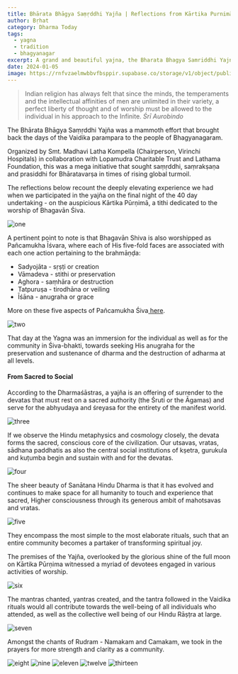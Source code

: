 ```yaml
---
title: Bhārata Bhāgya Saṃṛddhi Yajña | Reflections from Kārtika Purnimā
author: Bṛhat
category: Dharma Today
tags:
  - yagna
  - tradition
  - bhagyanagar
excerpt: A grand and beautiful yajna, the Bharata Bhagya Samriddhi Yajna, is being conducted in the Sitaram Bagh Temple premises in Goshamahal, Bhagyanagar until Nov 26th 2023.
date: 2024-01-05
image: https://rnfvzaelmwbbvfbsppir.supabase.co/storage/v1/object/public/brhatwebsite/05dhiti/bbsy/cover.webp
---
```

 > Indian religion has always felt that since the minds, the temperaments and the intellectual affinities of men are unlimited in their variety, a perfect liberty of thought and of worship must be allowed to the individual in his approach to the Infinite.
<cite>Śrī Aurobindo</cite>

The Bhārata Bhāgya Saṃṛddhi Yajña was a mammoth effort that brought back the days of the Vaidika parampara to the people of Bhagyanagaram.

Organized by Smt. Madhavi Latha Kompella (Chairperson, Virinchi Hospitals) in collaboration with Lopamudra Charitable Trust and Lathama Foundation, this was a mega initiative that sought saṃṛddhi, saṃrakṣaṇa and prasiddhi for Bhāratavarṣa in times of rising global turmoil. 

The reflections below recount the deeply elevating experience we  had when we participated in the yajña on the final night of the 40 day undertaking - on the auspicious Kārtika Pūrṇimā, a tithi dedicated to the worship of Bhagavān Śiva.

<img class="imageclass2" src="https://rnfvzaelmwbbvfbsppir.supabase.co/storage/v1/object/public/brhatwebsite/05dhiti/bbsy/1.webp" alt="one"/>

A pertinent point to note is that Bhagavān Shiva is also worshipped as Pañcamukha Īśvara, where each of His five-fold faces are associated with each one action pertaining to the brahmāṇḍa:

* Sadyojāta - sṛṣṭi or creation
* Vāmadeva - stithi or preservation
* Aghora - saṃhāra or destruction
* Tatpuruṣa - tirodhāna or veiling
* Īśāna - anugraha or grace

More on these five aspects of Pañcamukha Śiva[ here](https://www.brhat.in/dhiti/panchmukhashiva). 

<img class="imageclass" src="https://rnfvzaelmwbbvfbsppir.supabase.co/storage/v1/object/public/brhatwebsite/05dhiti/bbsy/2.webp" alt="two"/>

That day at the Yagna was an immersion for the individual as well as for the community in Śiva-bhakti, towards seeking His anugraha for the preservation and sustenance of dharma and the destruction of adharma at all levels.
#### From Sacred to Social

According to the Dharmaśāstras, a yajña is an offering of surrender to the devatas that must rest on a sacred authority (the Śruti or the Āgamas) and serve for the abhyudaya and śreyasa for the entirety of the manifest world.

<img class="imageclass" src="https://rnfvzaelmwbbvfbsppir.supabase.co/storage/v1/object/public/brhatwebsite/05dhiti/bbsy/3.webp" alt="three"/>

If we observe the Hindu metaphysics and cosmology closely, the devata forms the sacred, conscious core of the civilization. Our utsavas, vratas, sādhana paddhatis as also the central social institutions of kṣetra, gurukula and kuṭumba begin and sustain with and for the devatas.

<img class="imageclass" src="https://rnfvzaelmwbbvfbsppir.supabase.co/storage/v1/object/public/brhatwebsite/05dhiti/bbsy/4.webp" alt="four"/>

The sheer beauty of Sanātana Hindu Dharma is that it has evolved and continues to make space for all humanity to touch and experience that sacred, Higher consciousness through its generous ambit of mahotsavas and vratas.

<img class="imageclass" src="https://rnfvzaelmwbbvfbsppir.supabase.co/storage/v1/object/public/brhatwebsite/05dhiti/bbsy/5.webp" alt="five"/>

They encompass the most simple to the most elaborate rituals, such that an entire community becomes a partaker of transforming spiritual joy.

The premises of the Yajña, overlooked by the glorious shine of the full moon on Kārtika Pūrṇima witnessed a myriad of devotees engaged in various activities of worship. 

<img class="imageclass" src="https://rnfvzaelmwbbvfbsppir.supabase.co/storage/v1/object/public/brhatwebsite/05dhiti/bbsy/6.webp" alt="six"/>

The mantras chanted, yantras created, and the tantra followed in the Vaidika rituals would all contribute towards the well-being of all individuals who attended, as well as the collective well being of our Hindu Rāṣṭra at large.

<img class="imageclass" src="https://rnfvzaelmwbbvfbsppir.supabase.co/storage/v1/object/public/brhatwebsite/05dhiti/bbsy/7.webp" alt="seven"/>

Amongst the chants of Rudram - Namakam and Camakam, we took in the prayers for more strength and clarity as a community.

<img class="imageclass" src="https://rnfvzaelmwbbvfbsppir.supabase.co/storage/v1/object/public/brhatwebsite/05dhiti/bbsy/8.webp" alt="eight"/>

<img class="imageclass" src="https://rnfvzaelmwbbvfbsppir.supabase.co/storage/v1/object/public/brhatwebsite/05dhiti/bbsy/9.webp" alt="nine"/>

<img class="imageclass" src="https://rnfvzaelmwbbvfbsppir.supabase.co/storage/v1/object/public/brhatwebsite/05dhiti/bbsy/11.webp" alt="eleven"/>

<img class="imageclass" src="https://rnfvzaelmwbbvfbsppir.supabase.co/storage/v1/object/public/brhatwebsite/05dhiti/bbsy/12.webp" alt="twelve"/>

<img class="imageclass" src="https://rnfvzaelmwbbvfbsppir.supabase.co/storage/v1/object/public/brhatwebsite/05dhiti/bbsy/13.webp" alt="thirteen"/>

<style lang="sass">

.imageclass
	object-fit: contain
	weight: 200px
	height: 400px

</style>
